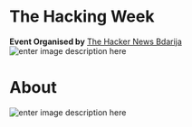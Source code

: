 ﻿# The Hacking Week

**Event Organised by** [The Hacker News Bdarija](https://www.youtube.com/channel/UCNFzmwHCejXRfkWfkEtqPbg)
![enter image description here](https://scontent.fcdg1-1.fna.fbcdn.net/v/t39.30808-6/295415070_362119749440272_8264250060655688462_n.jpg?_nc_cat=107&ccb=1-7&_nc_sid=730e14&_nc_ohc=hnTdpjAOUCUAX-M3off&tn=7gOz98T_hV_mNv-m&_nc_ht=scontent.fcdg1-1.fna&oh=00_AT9f5UKuLxX2aXx82AJv_PwcyJp45yf0vMz1oi7naRnluQ&oe=62E27DE7)
# About
![enter image description here](https://scontent.fcdg1-1.fna.fbcdn.net/v/t39.30808-6/295279957_362121506106763_6125310408333578490_n.png?_nc_cat=111&ccb=1-7&_nc_sid=730e14&_nc_ohc=gyR05LzaF6gAX-1vPy9&_nc_ht=scontent.fcdg1-1.fna&oh=00_AT8YOUymZpP_ZwKMO1U-OtvoMZYPhlrpTabcjKdetIrSBw&oe=62E34936)

